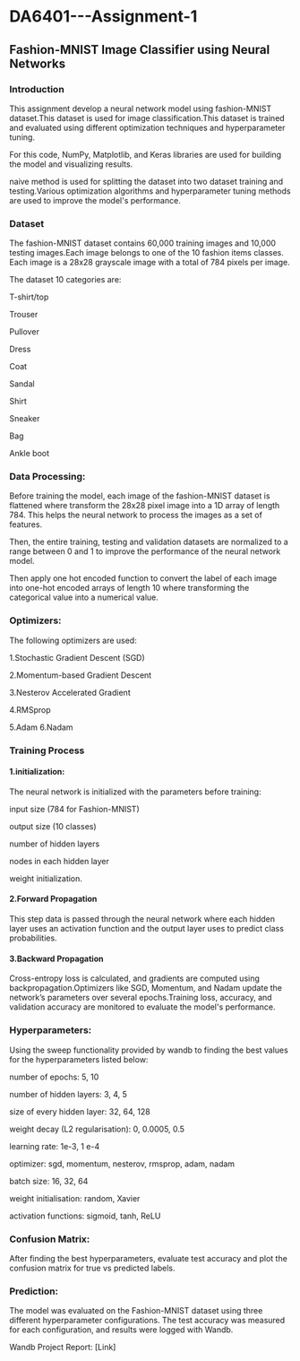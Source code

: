 # DA6401---Assignment-1

## Fashion-MNIST Image Classifier using Neural Networks

### Introduction
This assignment develop a neural network model using fashion-MNIST dataset.This dataset is used for image classification.This dataset is trained and evaluated using different optimization techniques and hyperparameter tuning.

For this code, NumPy, Matplotlib, and Keras libraries are used for building the model and visualizing results. 

naive method is used for splitting the dataset into  two dataset training and testing.Various optimization algorithms and hyperparameter tuning methods are used to improve the model's performance.

### Dataset
The fashion-MNIST dataset contains 60,000 training images and 10,000 testing images.Each image belongs to one of the 10 fashion items classes. Each image is a 28x28 grayscale image with a total of 784 pixels per image.

The dataset 10 categories are:

T-shirt/top

Trouser

Pullover

Dress

Coat

Sandal

Shirt

Sneaker

Bag

Ankle boot

### Data Processing:
Before training the model, each image of the fashion-MNIST dataset is flattened where transform the 28x28 pixel image into a 1D array of length 784. This helps the neural network to process the images as a set of features.

Then, the entire training, testing and validation datasets are normalized to a range between 0 and 1 to improve the performance of the neural network model.

Then  apply one hot encoded function to convert the label of each image into one-hot encoded arrays of length 10 where transforming the categorical value into a numerical value.

### Optimizers:
The following optimizers are used:

1.Stochastic Gradient Descent (SGD)

2.Momentum-based Gradient Descent

3.Nesterov Accelerated Gradient

4.RMSprop

5.Adam
6.Nadam

### Training Process
#### 1.initialization:
The neural network is initialized with the parameters before training: 

input size (784 for Fashion-MNIST)

output size (10 classes)

number of hidden layers

nodes in each hidden layer

weight initialization.

#### 2.Forward Propagation
This step data is passed through the neural network where each hidden layer uses an activation function  and the output layer uses to predict class probabilities.

#### 3.Backward Propagation
Cross-entropy loss is calculated, and gradients are computed using backpropagation.Optimizers like SGD, Momentum, and Nadam update the network’s parameters over several epochs.Training loss, accuracy, and validation accuracy are monitored to evaluate the model's performance.

### Hyperparameters:
Using the sweep functionality provided by wandb to finding the best values for the hyperparameters listed below:

number of epochs: 5, 10

number of hidden layers: 3, 4, 5

size of every hidden layer: 32, 64, 128

weight decay (L2 regularisation): 0, 0.0005, 0.5

learning rate: 1e-3, 1 e-4

optimizer: sgd, momentum, nesterov, rmsprop, adam, nadam

batch size: 16, 32, 64

weight initialisation: random, Xavier

activation functions: sigmoid, tanh, ReLU

### Confusion Matrix:

After finding the best hyperparameters, evaluate test accuracy and plot the confusion matrix for true vs predicted labels.

### Prediction:
The model was evaluated on the Fashion-MNIST dataset using three different hyperparameter configurations. The test accuracy was measured for each configuration, and results were logged with Wandb.

Wandb Project Report: [Link]






